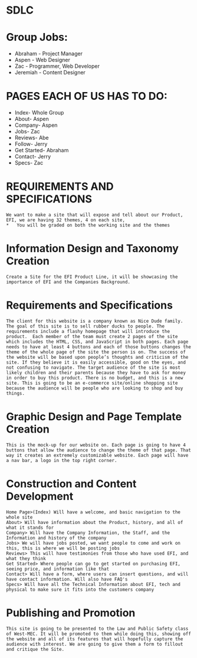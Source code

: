 # SDLC

# Group Jobs:
* Abraham - Project Manager
* Aspen - Web Designer
* Zac - Programmer, Web Developer
* Jeremiah - Content Designer


# PAGES EACH OF US HAS TO DO:

+ Index- Whole Group
+ About- Aspen
+ Company- Aspen
+ Jobs- Zac
+ Reviews- Abe
+ Follow- Jerry
+ Get Started- Abraham
+ Contact- Jerry
+ Specs- Zac

# REQUIREMENTS AND SPECIFICATIONS
    We want to make a site that will expose and tell about our Product, EFI, we are having 32 themes, 4 on each site,  
    *   You will be graded on both the working site and the themes
# Information Design and Taxonomy Creation
    Create a Site for the EFI Product Line, it will be showcasing the importance of EFI and the Companies Background.

# Requirements and Specifications

	The client for this website is a company known as Nice Dude family. The goal of this site is to sell rubber ducks to people. The requirements include a flashy homepage that will introduce the product.  Each member of the team must create 2 pages of the site which includes the HTML, CSS, and JavaScript in both pages. Each page needs to have at least 4 buttons and each of those buttons changes the theme of the whole page of the site the person is on. The success of the website will be based upon people’s thoughts and criticism of the site. If they believe it is easily accessible, good on the eyes, and not confusing to navigate. The target audience of the site is most likely children and their parents because they have to ask for money in order to buy this product. There is no budget, and this is a new site. This is going to be an e-commerce site/online shopping site because the audience will be people who are looking to shop and buy things.

# Graphic Design and Page Template Creation

    This is the mock-up for our website on. Each page is going to have 4 buttons that allow the audience to change the theme of that page. That way it creates an extremely customizable website. Each page will have a nav bar, a logo in the top right corner.

# Construction and Content Development

	Home Page>(Index) Will have a welcome, and basic navigation to the whole site 
    About> Will have information about the Product, history, and all of what it stands for
    Company> Will have the Company Information, the Staff, and the Information and history of the company 
    Jobs> We will have jobs posted, we want people to come and work on this, this is where we will be posting jobs
    Reviews> This will have testimonies from those who have used EFI, and what they think 
    Get Started> Where people can go to get started on purchasing EFI, seeing price, and information like that 
    Contact> Will have a form, where users can insert questions, and will have contact information. Will also have FAQ's
    Specs> Will have all the Technical Information about EFI, tech and physical to make sure it fits into the customers company

# Publishing and Promotion

	This site is going to be presented to the Law and Public Safety class of West-MEC. It will be promoted to them while doing this, showing off the website and all of its features that will hopefully capture the audience with interest. We are going to give them a form to fillout and critique the Site.

    

